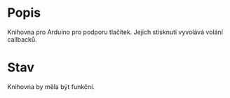 # Popis

Knihovna pro Arduino pro podporu tlačítek. Jejich stisknutí vyvolává volání callbacků.

# Stav

Knihovna by měla být funkční.
